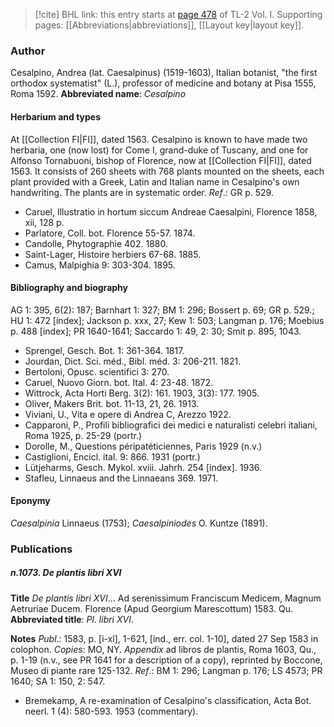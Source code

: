 > [!cite] BHL link: this entry starts at [page 478](https://www.biodiversitylibrary.org/page/33120609) of TL-2 Vol. I.
> Supporting pages: [[Abbreviations|abbreviations]], [[Layout key|layout key]].

### Author

Cesalpino, Andrea (lat. Caesalpinus) (1519-1603), Italian botanist, "the first orthodox systematist" (L.), professor of medicine and botany at Pisa 1555, Roma 1592. 
**Abbreviated name**: *Cesalpino*

#### Herbarium and types

At [[Collection FI|FI]], dated 1563. Cesalpino is known to have made two herbaria, one (now lost) for Come I, grand-duke of Tuscany, and one for Alfonso Tornabuoni, bishop of Florence, now at [[Collection FI|FI]], dated 1563. It consists of 260 sheets with 768 plants mounted on the sheets, each plant provided with a Greek, Latin and Italian name in Cesalpino's own handwriting. The plants are in systematic order.
*Ref*.: GR p. 529.
- Caruel, Illustratio in hortum siccum Andreae Caesalpini, Florence 1858, xii, 128 p.
- Parlatore, Coll. bot. Florence 55-57. 1874.
- Candolle, Phytographie 402. 1880.
- Saint-Lager, Histoire herbiers 67-68. 1885.
- Camus, Malpighia 9: 303-304. 1895.

#### Bibliography and biography

AG 1: 395, 6(2): 187; Barnhart 1: 327; BM 1: 296; Bossert p. 69; GR p. 529.; HU 1: 472 \[index\]; Jackson p. xxx, 27; Kew 1: 503; Langman p. 176; Moebius p. 488 \[index\]; PR 1640-1641; Saccardo 1: 49, 2: 30; Smit p. 895, 1043.
- Sprengel, Gesch. Bot. 1: 361-364. 1817.
- Jourdan, Dict. Sci. méd., Bibl. méd. 3: 206-211. 1821.
- Bertoloni, Opusc. scientifici 3: 270.
- Caruel, Nuovo Giorn. bot. Ital. 4: 23-48. 1872.
- Wittrock, Acta Horti Berg. 3(2): 161. 1903, 3(3): 177. 1905.
- Oliver, Makers Brit. bot. 11-13, 21, 26. 1913.
- Viviani, U., Vita e opere di Andrea C, Arezzo 1922.
- Capparoni, P., Profili bibliografici dei medici e naturalisti celebri italiani, Roma 1925, p. 25-29 (portr.)
- Dorolle, M., Questions péripatéticiennes, Paris 1929 (n.v.)
- Castiglioni, Encicl. ital. 9: 866. 1931 (portr.)
- Lütjeharms, Gesch. Mykol. xviii. Jahrh. 254 \[index\]. 1936.
- Stafleu, Linnaeus and the Linnaeans 369. 1971.

#### Eponymy

*Caesalpinia* Linnaeus (1753); *Caesalpiniodes* O. Kuntze (1891).

### Publications

##### n.1073. De plantis libri XVI

**Title**
*De plantis libri XVI*... Ad serenissimum Franciscum Medicem, Magnum Aetruriae Ducem. Florence (Apud Georgium Marescottum) 1583. Qu.
**Abbreviated title**: *Pl. libri XVI*.

**Notes**
*Publ*.: 1583, p. \[i-xl\], 1-621, \[ind., err. col. 1-10\], dated 27 Sep 1583 in colophon. *Copies*: MO, NY.
*Appendix* ad libros de plantis, Roma 1603, Qu., p. 1-19 (n.v., see PR 1641 for a description of a copy), reprinted by Boccone, Museo di piante rare 125-132.
*Ref*.: BM 1: 296; Langman p. 176; LS 4573; PR 1640; SA 1: 150, 2: 547.
- Bremekamp, A re-examination of Cesalpino's classification, Acta Bot. neerl. 1 (4): 580-593. 1953 (commentary).

